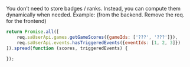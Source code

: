 You don’t need to store badges / ranks. Instead, you can compute them dynamically when needed. Example: (from the backend. Remove the req. for the frontend)

```javascript
return Promise.all([
	req.saUserApi.games.getGameScores({gameIds: ['???', '???']}),
	req.saUserApi.events.hasTriggeredEvents({eventIds: [1, 2, 3]})
]).spread(function (scores, triggeredEvents) {
	
});
```